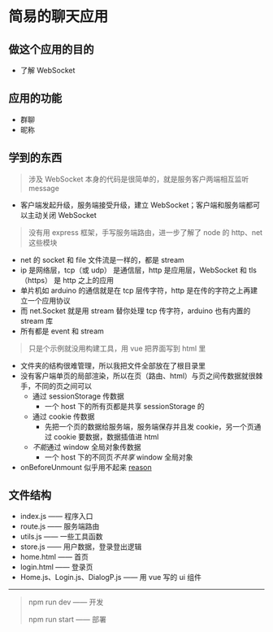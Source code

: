 # 简易的聊天应用

## 做这个应用的目的

- 了解 WebSocket

## 应用的功能

- 群聊
- 昵称

## 学到的东西

> 涉及 WebSocket 本身的代码是很简单的，就是服务客户两端相互监听 message

- 客户端发起升级，服务端接受升级，建立 WebSocket；客户端和服务端都可以主动关闭 WebSocket

> 没有用 express 框架，手写服务端路由，进一步了解了 node 的 http、net 这些模块

- net 的 socket 和 file 文件流是一样的，都是 stream
- ip 是网络层，tcp（或 udp） 是通信层，http 是应用层，WebSocket 和 tls（https） 是 http 之上的应用
- 单片机如 arduino 的通信就是在 tcp 层传字符，http 是在传的字符之上再建立一个应用协议
- 而 net.Socket 就是用 stream 替你处理 tcp 传字符，arduino 也有内置的 stream 库
- 所有都是 event 和 stream

> 只是个示例就没用构建工具，用 vue 把界面写到 html 里

- 文件夹的结构很难管理，所以我把文件全部放在了根目录里
- 没有客户端单页的局部渲染，所以在页（路由、html）与页之间传数据就很棘手，不同的页之间可以
  - 通过 sessionStorage 传数据
    - 一个 host 下的所有页都是共享 sessionStorage 的
  - 通过 cookie 传数据
    - 先把一个页的数据给服务端，服务端保存并且发 cookie，另一个页通过 cookie 要数据，数据插值进 html
  - *不能*通过 window 全局对象传数据
    - 一个 host 下的不同页*不共享* window 全局对象
- onBeforeUnmount 似乎用不起来 [reason](https://vuejs.org/api/composition-api-lifecycle.html#onbeforeunmount)

## 文件结构

- index.js —— 程序入口
- route.js —— 服务端路由
- utils.js —— 一些工具函数
- store.js —— 用户数据，登录登出逻辑
- home.html —— 首页
- login.html —— 登录页
- Home.js、Login.js、DialogP.js —— 用 vue 写的 ui 组件

---

> npm run dev —— 开发
>
> npm run start —— 部署
